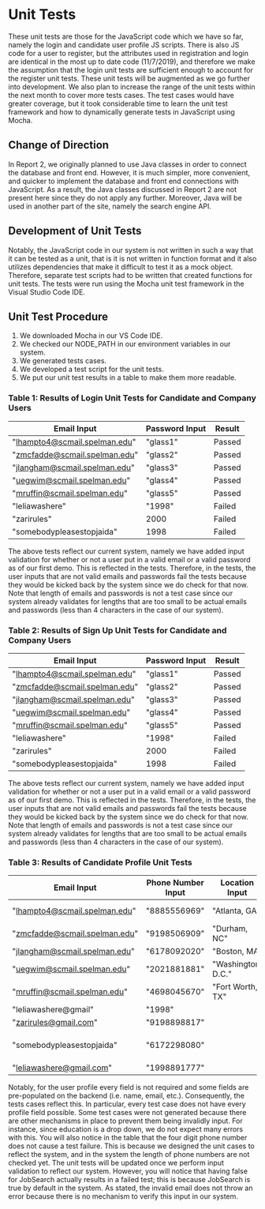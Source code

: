 # Unit Tests
These unit tests are those for the JavaScript code which we have so far, namely the login and candidate user profile JS scripts. There is also JS code for a user to register, but the attributes used in registration and login are identical in the most up to date code (11/7/2019), and therefore we make the assumption that the login unit tests are sufficient enough to account for the register unit tests. These unit tests will be augmented as we go further into development. We also plan to increase the range of the unit tests within the next month to cover more tests cases. The test cases would have greater coverage, but it took considerable time to learn the unit test framework and how to dynamically generate tests in JavaScript using Mocha.

## Change of Direction
In Report 2, we originally planned to use Java classes in order to connect the database and front end. However, it is much simpler, more convenient, and quicker to implement the database and front end connections with JavaScript. As a result, the Java classes discussed in Report 2 are not present here since they do not apply any further. Moreover, Java will be used in another part of the site, namely the search engine API. 

## Development of Unit Tests
Notably, the JavaScript code in our system is not written in such a way that it can be tested as a unit, that is it is not written in function format and it also utilizes dependencies that make it difficult to test it as a mock object. Therefore, separate test scripts had to be written that created functions for unit tests.  The tests were run using the Mocha unit test framework in the Visual Studio Code IDE.  

## Unit Test Procedure
1. We downloaded Mocha in our VS Code IDE.
2. We checked our NODE_PATH in our environment variables in our system.
3. We generated tests cases.
4. We developed a test script for the unit tests.
5. We put our unit test results in a table to make them more readable.

### Table 1: Results of Login Unit Tests for Candidate and Company Users

| **Email Input**               | **Password Input** | **Result** |
|-------------------------------|--------------------|------------|
| "lhampto4@scmail.spelman.edu" | "glass1"           | Passed     |
| "zmcfadde@scmail.spelman.edu" | "glass2"           | Passed     |
| "jlangham@scmail.spelman.edu" | "glass3"           | Passed     |
| "uegwim@scmail.spelman.edu"   | "glass4"           | Passed     |
| "mruffin@scmail.spelman.edu"  | "glass5"           | Passed     |
| "leliawashere"                | "1998"             | Failed     |
| "zarirules"                   | 2000               | Failed     |
| "somebodypleasestopjaida"     | 1998               | Failed     |

The above tests reflect our current system, namely we have added input validation for whether or not a user put in a valid email or a valid password as of our first demo. This is reflected in the tests. Therefore, in the tests, the user inputs that are not valid emails and passwords fail the tests because they would be kicked back by the system since we do check for that now. Note that length of emails and passwords is not a test case since our system already validates for lengths that are too small to be actual emails and passwords (less than 4 characters in the case of our system).

### Table 2: Results of Sign Up Unit Tests for Candidate and Company Users

| **Email Input**               | **Password Input** | **Result** |
|-------------------------------|--------------------|------------|
| "lhampto4@scmail.spelman.edu" | "glass1"           | Passed     |
| "zmcfadde@scmail.spelman.edu" | "glass2"           | Passed     |
| "jlangham@scmail.spelman.edu" | "glass3"           | Passed     |
| "uegwim@scmail.spelman.edu"   | "glass4"           | Passed     |
| "mruffin@scmail.spelman.edu"  | "glass5"           | Passed     |
| "leliawashere"                | "1998"             | Failed     |
| "zarirules"                   | 2000               | Failed     |
| "somebodypleasestopjaida"     | 1998               | Failed     |

The above tests reflect our current system, namely we have added input validation for whether or not a user put in a valid email or a valid password as of our first demo. This is reflected in the tests. Therefore, in the tests, the user inputs that are not valid emails and passwords fail the tests because they would be kicked back by the system since we do check for that now. Note that length of emails and passwords is not a test case since our system already validates for lengths that are too small to be actual emails and passwords (less than 4 characters in the case of our system).

### Table 3: Results of Candidate Profile Unit Tests

| **Email Input**               | **Phone Number Input** | **Location Input** | **Education Input** | **Website URL Input**    | **Affiliations Input** | **LinkedIn URL Input**              | **JobSearch Input** | **Result** |
|-------------------------------|------------------------|--------------------|---------------------|--------------------------|------------------------|-------------------------------------|---------------------|------------|
| "lhampto4@scmail.spelman.edu" | "8885556969"           | "Atlanta, GA"      | "Doctorate"         |                          |                        | "www.linkedin.com/in/lelia-hampton" | true                | Passed     |
| "zmcfadde@scmail.spelman.edu" | "9198506909"           | "Durham, NC"       | "Doctorate"         |                          |                        |                                     | true                | Passed     |
| "jlangham@scmail.spelman.edu" | "6178092020"           | "Boston, MA"       | "Doctorate"         |                          |                        |                                     | true                | Passed     |
| "uegwim@scmail.spelman.edu"   | "2021881881"           | "Washington, D.C." | "Master's"          |                          |                        |                                     | true                | Passed     |
| "mruffin@scmail.spelman.edu"  | "4698045670"           | "Fort Worth, TX"   | "Doctorate"         |                          |                        |                                     | true                | Passed     |
| "leliawashere@gmail"          | "1998"                 |                    |                     | "leliahampton.github.io" |                        |                                     | true                | Passed     |
| "zarirules@gmail.com"         | "9198898817"           |                    |                     |                          |                        |                                     | false               | Failed     |
| "somebodypleasestopjaida"     | "6172298080"           |                    |                     |                          | "NSBE", "ACM", "IEEE"  |                                     | true                | Passed     |
| "leliawashere@gmail.com"      | "1998891777"           |                    |                     | "leliahampton.github.io" |                        |                                     | true                | Passed     |

Notably, for the user profile every field is not required and some fields are pre-populated on the backend (i.e. name, email, etc.). Consequently, the tests cases reflect this. In particular, every test case does not have every profile field possible. Some test cases were not generated because there are other mechanisms in place to prevent them being invalidly input. For instance, since education is a drop down, we do not expect many errors with this. You will also notice in the table that the four digit phone number does not cause a test failure. This is because we designed the unit cases to reflect the system, and in the system the length of phone numbers are not checked yet. The unit tests will be updated once we perform input validation to reflect our system. However, you will notice that having false for JobSearch actually results in a failed test; this is because JobSearch is true by default in the system. As stated, the invalid email does not throw an error because there is no mechanism to verify this input in our system.